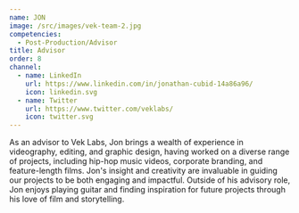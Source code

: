 ```yaml
---
name: JON
image: /src/images/vek-team-2.jpg
competencies:
  - Post-Production/Advisor
title: Advisor
order: 8
channel:
  - name: LinkedIn
    url: https://www.linkedin.com/in/jonathan-cubid-14a86a96/
    icon: linkedin.svg
  - name: Twitter
    url: https://www.twitter.com/veklabs/
    icon: twitter.svg
---
```


As an advisor to Vek Labs, Jon brings a wealth of experience in videography, editing, and graphic design, having worked on a diverse range of projects, including hip-hop music videos, corporate branding, and feature-length films. Jon's insight and creativity are invaluable in guiding our projects to be both engaging and impactful. Outside of his advisory role, Jon enjoys playing guitar and finding inspiration for future projects through his love of film and storytelling.
